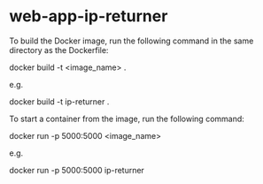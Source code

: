 # web-app-ip-returner

To build the Docker image, run the following command in the same directory as the Dockerfile:

docker build -t <image_name> .

e.g. 

docker build -t ip-returner .

To start a container from the image, run the following command:

docker run -p 5000:5000 <image_name>

e.g. 

docker run -p 5000:5000 ip-returner